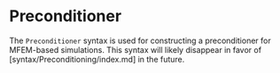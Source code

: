 # Preconditioner

The `Preconditioner` syntax is used for constructing a preconditioner for MFEM-based simulations. This syntax will likely disappear in favor of [syntax/Preconditioning/index.md] in the future.

